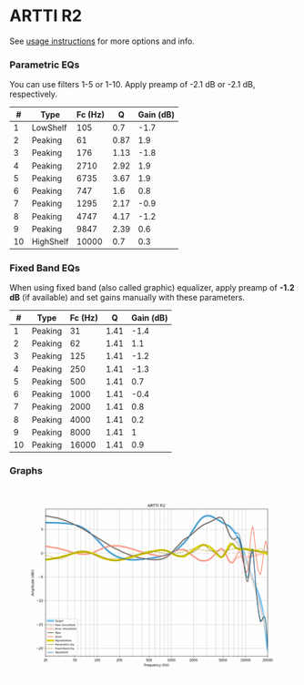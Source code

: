 # ARTTI R2
See [usage instructions](https://github.com/jaakkopasanen/AutoEq#usage) for more options and info.

### Parametric EQs
You can use filters 1-5 or 1-10. Apply preamp of -2.1 dB or -2.1 dB, respectively.

|   # | Type      |   Fc (Hz) |    Q |   Gain (dB) |
|-----|-----------|-----------|------|-------------|
|   1 | LowShelf  |       105 | 0.7  |        -1.7 |
|   2 | Peaking   |        61 | 0.87 |         1.9 |
|   3 | Peaking   |       176 | 1.13 |        -1.8 |
|   4 | Peaking   |      2710 | 2.92 |         1.9 |
|   5 | Peaking   |      6735 | 3.67 |         1.9 |
|   6 | Peaking   |       747 | 1.6  |         0.8 |
|   7 | Peaking   |      1295 | 2.17 |        -0.9 |
|   8 | Peaking   |      4747 | 4.17 |        -1.2 |
|   9 | Peaking   |      9847 | 2.39 |         0.6 |
|  10 | HighShelf |     10000 | 0.7  |         0.3 |

### Fixed Band EQs
When using fixed band (also called graphic) equalizer, apply preamp of **-1.2 dB** (if available) and set gains manually with these parameters.

|   # | Type    |   Fc (Hz) |    Q |   Gain (dB) |
|-----|---------|-----------|------|-------------|
|   1 | Peaking |        31 | 1.41 |        -1.4 |
|   2 | Peaking |        62 | 1.41 |         1.1 |
|   3 | Peaking |       125 | 1.41 |        -1.2 |
|   4 | Peaking |       250 | 1.41 |        -1.3 |
|   5 | Peaking |       500 | 1.41 |         0.7 |
|   6 | Peaking |      1000 | 1.41 |        -0.4 |
|   7 | Peaking |      2000 | 1.41 |         0.8 |
|   8 | Peaking |      4000 | 1.41 |         0.2 |
|   9 | Peaking |      8000 | 1.41 |         1   |
|  10 | Peaking |     16000 | 1.41 |         0.9 |

### Graphs
![](./ARTTI%20R2.png)

